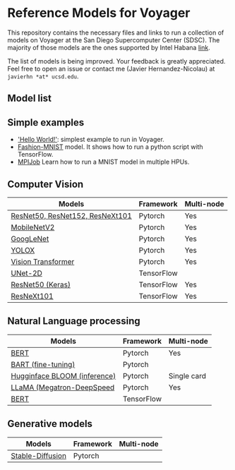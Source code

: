 # Reference Models for Voyager
This repository contains the necessary files and links to run a collection of models on Voyager at the San Diego Supercomputer Center (SDSC). The majority of those models are the ones supported by Intel Habana [link](https://github.com/HabanaAI/Model-References).

The list of models is being improved. Your feedback is greatly appreciated. Feel free to open an issue or contact me (Javier Hernandez-Nicolau) at `javierhn *at* ucsd.edu`.

## Model list

## Simple examples
- ['Hello World!'](helloworld): simplest example to run in Voyager.
- [Fashion-MNIST](TensorFlow/examples/Fashion-MNIST) model. It shows how to run a python script with TensorFlow.
- [MPIJob](TensorFlow/examples/MPIJob) Learn how to run a MNIST model in multiple HPUs. 

## Computer Vision
| Models                                                                                | Framework  | Multi-node |
| ------------------------------------------------------------------------------------- | ---------- | ---------- |
| [ResNet50, ResNet152, ResNeXt101](PyTorch/computer_vision/classification/torchvision) | Pytorch    |  Yes       |
| [MobileNetV2](PyTorch/computer_vision/classification/torchvision)                     | Pytorch    |  Yes       |
| [GoogLeNet](PyTorch/computer_vision/classification/torchvision)                       | Pytorch    |  Yes       |
| [YOLOX](PyTorch/computer_vision/detection/yolox)                                      | Pytorch    |  Yes       |
| [Vision Transformer](PyTorch/computer_vision/classification/ViT)                      | Pytorch    |  Yes       |
| [UNet-2D](TensorFlow/computer_vision/Unet2D)                                          | TensorFlow |            |
| [ResNet50 (Keras)](TensorFlow/computer_vision/Resnets/resnet_keras)                   | TensorFlow |  Yes       |
| [ResNeXt101](TensorFlow/computer_vision/Resnets/ResNeXt)                              | TensorFlow |  Yes       |


## Natural Language processing
| Models                                                                        | Framework  | Multi-node  |
| ----------------------------------------------------------------------------- | ---------- | ----------- |
| [BERT](PyTorch/nlp/bert)                                                      | Pytorch    |  Yes        |
| [BART (fine-tuning)](PyTorch/nlp/BART)                                        | Pytorch    |             |
| [Hugginface BLOOM (inference)](PyTorch/nlp/bloom)                             | Pytorch    | Single card |
| [LLaMA (Megatron-DeepSpeed](PyTorch/nlp/DeepSpeedExamples/Megatron-DeepSpeed) | Pytorch    |  Yes        |
| [BERT](TensorFlow/nlp/bert)                                                   | TensorFlow |             |

## Generative models
| Models                                                         | Framework  | Multi-node |
| -------------------------------------------------------------- | ---------- | ---------- |
| [Stable-Diffusion](PyTorch/generative_models/stable-diffusion) | Pytorch    |            |
